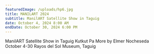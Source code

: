 ```yaml
---
featuredImage: /uploads/hp6.jpg
title: MANILART 2024
subtitle: ManilART Satellite Show in Taguig
date: October 4, 2024 8:00 AM
endDate: October 30, 2024 6:00 PM
---
```

ManilART Satellite Show in Taguig
Kutkut Pa More by Elmer Nocheseda 
October 4-30
Rayos del Sol Museum, Taguig
